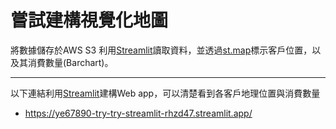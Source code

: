 # 嘗試建構視覺化地圖
將數據儲存於AWS S3
利用[Streamlit](https://streamlit.io/)讀取資料，並透過[st.map](https://docs.streamlit.io/library/api-reference/charts/st.map)標示客戶位置，以及其消費數量(Barchart)。

---

以下連結利用[Streamlit](https://streamlit.io/)建構Web app，可以清楚看到各客戶地理位置與消費數量
+ https://ye67890-try-try-streamlit-rhzd47.streamlit.app/
